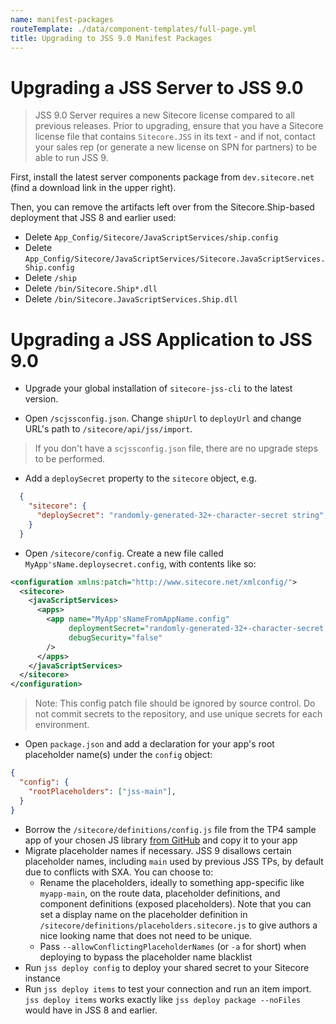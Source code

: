 ```yaml
---
name: manifest-packages
routeTemplate: ./data/component-templates/full-page.yml
title: Upgrading to JSS 9.0 Manifest Packages
---
```


# Upgrading a JSS Server to JSS 9.0

> JSS 9.0 Server requires a new Sitecore license compared to all previous releases. Prior to upgrading, ensure that you have a Sitecore license file that contains `Sitecore.JSS` in its text - and if not, contact your sales rep (or generate a new license on SPN for partners) to be able to run JSS 9.

First, install the latest server components package from `dev.sitecore.net` (find a download link in the upper right).

Then, you can remove the artifacts left over from the Sitecore.Ship-based deployment that JSS 8 and earlier used:

* Delete `App_Config/Sitecore/JavaScriptServices/ship.config`
* Delete `App_Config/Sitecore/JavaScriptServices/Sitecore.JavaScriptServices.Ship.config`
* Delete `/ship`
* Delete `/bin/Sitecore.Ship*.dll`
* Delete `/bin/Sitecore.JavaScriptServices.Ship.dll`

# Upgrading a JSS Application to JSS 9.0

* Upgrade your global installation of `sitecore-jss-cli` to the latest version.

* Open `/scjssconfig.json`. Change `shipUrl` to `deployUrl` and change URL's path to `/sitecore/api/jss/import`.

> If you don't have a `scjssconfig.json` file, there are no upgrade steps to be performed.

* Add a `deploySecret` property to the `sitecore` object, e.g.

```json
  {
    "sitecore": {
      "deploySecret": "randomly-generated-32+-character-secret string",
    }
  }
```

* Open `/sitecore/config`. Create a new file called `MyApp'sName.deploysecret.config`, with contents like so:

```xml
<configuration xmlns:patch="http://www.sitecore.net/xmlconfig/">
  <sitecore>
    <javaScriptServices>
      <apps>
        <app name="MyApp'sNameFromAppName.config"
             deploymentSecret="randomly-generated-32+-character-secret string"
             debugSecurity="false"
        />
      </apps>
    </javaScriptServices>
  </sitecore>
</configuration>
```

> Note: This config patch file should be ignored by source control. Do not commit secrets to the repository, and use unique secrets for each environment.

* Open `package.json` and add a declaration for your app's root placeholder name(s) under the `config` object:

```json
{
  "config": {
    "rootPlaceholders": ["jss-main"],
  }
}
```
* Borrow the `/sitecore/definitions/config.js` file from the TP4 sample app of your chosen JS library [from GitHub](https://github.com/Sitecore/jss/tree/master/samples) and copy it to your app
* Migrate placeholder names if necessary. JSS 9 disallows certain placeholder names, including `main` used by previous JSS TPs, by default due to conflicts with SXA. You can choose to:
    * Rename the placeholders, ideally to something app-specific like `myapp-main`, on the route data, placeholder definitions, and component definitions (exposed placeholders). Note that you can set a display name on the placeholder definition in `/sitecore/definitions/placeholders.sitecore.js` to give authors a nice looking name that does not need to be unique.
    * Pass `--allowConflictingPlaceholderNames` (or `-a` for short) when deploying to bypass the placeholder name blacklist
* Run `jss deploy config` to deploy your shared secret to your Sitecore instance
* Run `jss deploy items` to test your connection and run an item import. `jss deploy items` works exactly like `jss deploy package --noFiles` would have in JSS 8 and earlier.